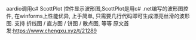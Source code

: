aardio调用c# ScottPlot 控件显示波形图,ScottPlot是用c# .net编写的波形图控件, 在winforms上性能优异, 上手简单, 只需要几行代码即可生成漂亮丝滑的波形图. 支持 折线图 / 直方图 / 饼图 / 散点图, 等等
原文首发:https://www.chengxu.xyz/t/21289
